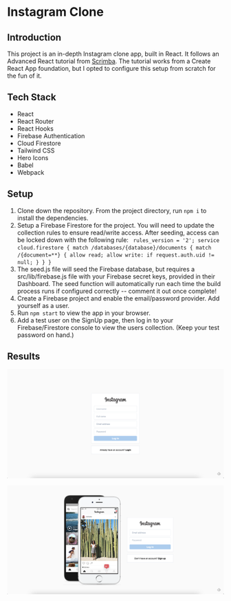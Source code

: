 # Instagram Clone

## Introduction

This project is an in-depth Instagram clone app, built in React. It follows an Advanced React tutorial from [Scrimba](https://scrimba.com/learn/photoapp). The tutorial works from a Create React App foundation, but I opted to configure this setup from scratch for the fun of it. 

## Tech Stack

- React
- React Router
- React Hooks
- Firebase Authentication
- Cloud Firestore
- Tailwind CSS
- Hero Icons
- Babel
- Webpack

## Setup

1. Clone down the repository. From the project directory, run `npm i` to install the dependencies.
1. Setup a Firebase Firestore for the project. You will need to update the collection rules to ensure read/write access. After seeding, access can be locked down with the following rule:
  ` rules_version = '2';
    service cloud.firestore {
      match /databases/{database}/documents {
        match /{document=**} {
          allow read;
          allow write: if request.auth.uid != null;
        }
      }
    }`
1. The seed.js file will seed the Firebase database, but requires a src/lib/firebase.js file with your Firebase secret keys, provided in their Dashboard. The seed function will automatically run each time the build process runs if configured correctly -- comment it out once complete!
1. Create a Firebase project and enable the email/password provider. Add yourself as a user.
1. Run `npm start` to view the app in your browser.
1. Add a test user on the SignUp page, then log in to your Firebase/Firestore console to view the users collection. (Keep your test password on hand.)

## Results

![SignUp Page](https://github.com/kawilliams8/instagram-clone/blob/d2f4662ab9deda85546a036797a52d5f332731ad/images/screenshots/Screen%20Shot%202021-04-10%20at%2011.30.35%20AM.png)

![Login Page](https://github.com/kawilliams8/instagram-clone/blob/d2f4662ab9deda85546a036797a52d5f332731ad/images/screenshots/Screen%20Shot%202021-04-10%20at%2011.30.41%20AM.png)
